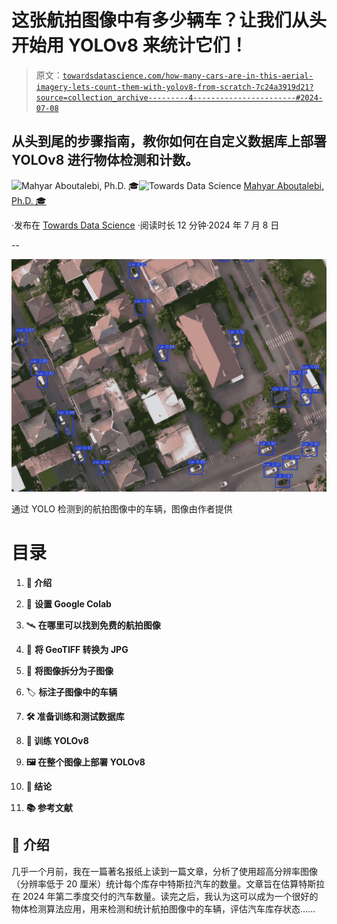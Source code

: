 # 这张航拍图像中有多少辆车？让我们从头开始用 YOLOv8 来统计它们！

> 原文：[`towardsdatascience.com/how-many-cars-are-in-this-aerial-imagery-lets-count-them-with-yolov8-from-scratch-7c24a3919d21?source=collection_archive---------4-----------------------#2024-07-08`](https://towardsdatascience.com/how-many-cars-are-in-this-aerial-imagery-lets-count-them-with-yolov8-from-scratch-7c24a3919d21?source=collection_archive---------4-----------------------#2024-07-08)

## 从头到尾的步骤指南，教你如何在自定义数据库上部署 YOLOv8 进行物体检测和计数。

[](https://medium.com/@mahyar.aboutalebi?source=post_page---byline--7c24a3919d21--------------------------------)![Mahyar Aboutalebi, Ph.D. 🎓](https://medium.com/@mahyar.aboutalebi?source=post_page---byline--7c24a3919d21--------------------------------)[](https://towardsdatascience.com/?source=post_page---byline--7c24a3919d21--------------------------------)![Towards Data Science](https://towardsdatascience.com/?source=post_page---byline--7c24a3919d21--------------------------------) [Mahyar Aboutalebi, Ph.D. 🎓](https://medium.com/@mahyar.aboutalebi?source=post_page---byline--7c24a3919d21--------------------------------)

·发布在 [Towards Data Science](https://towardsdatascience.com/?source=post_page---byline--7c24a3919d21--------------------------------) ·阅读时长 12 分钟·2024 年 7 月 8 日

--

![](img/bdee4e9519f7222b3a7396b78c7fe014.png)

通过 YOLO 检测到的航拍图像中的车辆，图像由作者提供

# 目录

1.  **🌟 介绍**

1.  🚀 **设置 Google Colab**

1.  🛰️ **在哪里可以找到免费的航拍图像**

1.  🔄 **将 GeoTIFF 转换为 JPG**

1.  📐 **将图像拆分为子图像**

1.  🏷️ **标注子图像中的车辆**

1.  **🛠️ 准备训练和测试数据库**

1.  **🧠 训练 YOLOv8**

1.  **🖼️ 在整个图像上部署 YOLOv8**

1.  **📄 结论**

1.  **📚 参考文献**

## **🌟 介绍**

几乎一个月前，我在一篇著名报纸上读到一篇文章，分析了使用超高分辨率图像（分辨率低于 20 厘米）统计每个库存中特斯拉汽车的数量。文章旨在估算特斯拉在 2024 年第二季度交付的汽车数量。读完之后，我认为这可以成为一个很好的物体检测算法应用，用来检测和统计航拍图像中的车辆，评估汽车库存状态……
